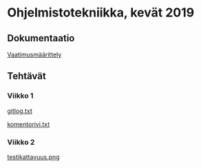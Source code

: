 # Ohjelmistotekniikka, kevät 2019 

## Dokumentaatio

[Vaatimusmäärittely](https://github.com/guotin/ohjelmistotekniikka/blob/master/Ruokakululaskuri/dokumentaatio/vaatimusmaarittely.md)

## Tehtävät

### Viikko 1

[gitlog.txt](https://github.com/guotin/ohjelmistotekniikka/blob/master/laskarit/viikko1/gitlog.txt)

[komentorivi.txt](https://github.com/guotin/ohjelmistotekniikka/blob/master/laskarit/viikko1/komentorivi.txt)

### Viikko 2

[testikattavuus.png](https://github.com/guotin/ohjelmistotekniikka/blob/master/laskarit/viikko2/testikattavuus.PNG)

